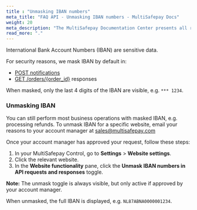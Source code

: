 ```yaml
---
title : "Unmasking IBAN numbers"
meta_title: "FAQ API - Unmasking IBAN numbers - MultiSafepay Docs"
weight: 20
meta_description: "The MultiSafepay Documentation Center presents all relevant information about our Plugins and API. You can also find support pages for payment methods, tools and general questions as well as the contact details of our Support and Integration Teams."
read_more: "."
---
```


International Bank Account Numbers (IBAN) are sensitive data. 

For security reasons, we mask IBAN by default in:

- [POST notifications](/faq/api/notification-url/#post-notification-example)
- [GET /orders/{order_id}](/api/#retrieve-an-order) responses

When masked, only the last 4 digits of the IBAN are visible, e.g. `*** 1234`.

### Unmasking IBAN

You can still perform most business operations with masked IBAN, e.g. processing refunds.
To unmask IBAN for a specific website, email your reasons to your account manager at <sales@multisafepay.com>


Once your account manager has approved your request, follow these steps:

1. In your MultiSafepay Control, go to **Settings** > **Website settings**.
2. Click the relevant website.
3. In the **Website functionality** pane, click the **Unmask IBAN numbers in API requests and responses** toggle.

**Note:** The unmask toggle is always visible, but only active if approved by your account manager.

When unmasked, the full IBAN is displayed, e.g. `NL87ABNA0000001234`.
